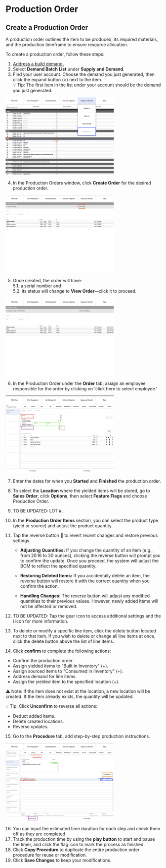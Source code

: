 # Production Order

## Create a Production Order

A production order outlines the item to be produced, its required materials, and the production timeframe to ensure resource allocation.

To create a production order, follow these steps:

1. [Address a build demand.](https://github.com/Fx-Professional-Services/HorizonDocs/blob/sales_order/Horizon%20User%20Guide/05%20Orders/Address%20Demand.md#build-demand) 
2. Select **Demand Batch List** under **Supply and Demand**.
3. Find your user account. Choose the demand you just generated, then click the expand button (>) next to the item. <br>
 💡 Tip: The first item in the list under your account should be the demand you just generated.

<img src="https://github.com/Fx-Professional-Services/HorizonDocs/blob/staging/Horizon%20User%20Guide/00%20Assets/25_demand_batch_list.png" width="350" height="250">

4. In the Production Orders window, click **Create Order** for the desired production order.

<img src="https://github.com/Fx-Professional-Services/HorizonDocs/blob/staging/Horizon%20User%20Guide/00%20Assets/30_create_order.png" width="350" height="250">

5. Once created, the order will have: <br>
	5.1. a serial number and <br> 
	5.2. its status will change to **View Order**—click it to proceed. <br>
<img src="https://github.com/Fx-Professional-Services/HorizonDocs/blob/staging/Horizon%20User%20Guide/00%20Assets/29_view_order.png" width="350" height="250">

6. In the Production Order under the **Order** tab, assign an employee responsible for the order by clicking on 'click here to select employee.'

<img src="https://github.com/Fx-Professional-Services/HorizonDocs/blob/staging/Horizon%20User%20Guide/00%20Assets/24_production_order_tab.png" width="350" height="250">

7. Enter the dates for when you **Started** and **Finished** the production order.
8.  To select the **Location** where the yielded items will be stored, go to **Sales Order**, click **Options**, then select **Feature Flags** and choose Production Order.  
9. TO BE UPDATED: LOT #. 
10. In the **Production Order Items** section, you can select the product type (yield or source) and adjust the product quantity. 
11. Tap the reverse button 🔄 to revert recent changes and restore previous settings.

	- **Adjusting Quantities:** If you change the quantity of an item (e.g., from 20.16 to 30 ounces), clicking the reverse button will prompt you to confirm the update. Once you proceed, the system will adjust the BOM to reflect the specified quantity.
	
	- **Restoring Deleted Items:** If you accidentally delete an item, the reverse button will restore it with the correct quantity when you confirm the action.
	
	- **Handling Changes:** The reverse button will adjust any modified quantities to their previous values. However, newly added items will not be affected or removed.
	
12. TO BE UPDATED: Tap the gear icon to access additional settings and  the i icon for more information.
13. To delete or modify a specific line item, click the delete button located next to that item. If you wish to delete or change all line items at once, click the delete button above the list of line items.
14. Click **confirm** to complete the following actions:
- Confirm the production order.
- Assign yielded items to "Built in Inventory" (+).
- Assign sourced items to "Consumed in Inventory" (+).
- Address demand for line items.
- Assign the yielded item to the specified location (+).

⚠️ Note: If the item does not exist at the location, a new location will be created. If the item already exists, the quantity will be updated.

 💡 Tip: Click **Unconfirm** to reverse all actions:

- Deduct added items.
- Delete created locations.
- Reverse updates.

15. Go to the **Procedure** tab, add step-by-step production instructions. 

<img src="https://github.com/Fx-Professional-Services/HorizonDocs/blob/staging/Horizon%20User%20Guide/00%20Assets/26_procedure_tab.png" width="350" height="250">

16. You can input the estimated time duration for each step and check them off as they are completed.
17. Track the production time by using the **play button** to start and pause the timer, and click the flag icon to mark the process as finished.
18. Click **Copy Procedure** to duplicate the entire production order procedure for reuse or modification.
19. Click **Save Changes** to keep your modifications. 






